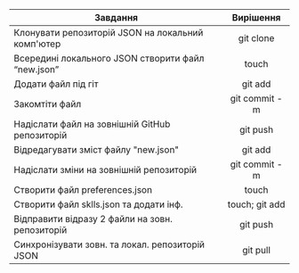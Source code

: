 

| Завдання                                          | Вирішення     |
| -------------                                     |:-------------:|
| Клонувати репозиторій JSON на локальний комп'ютер | git clone     |
| Всередині локального JSON створити файл “new.json”| touch         |
| Додати файл під гіт                               | git add       |
| Закомтіти файл                                    | git commit -m |
| Надіслати файл на зовнішній GitHub репозиторій    | git push      |
| Відредагувати зміст файлу "new.json"              | git add       |
| Надіслати зміни на зовнішній репозиторій          | git commit -m |
| Створити файл preferences.json                    | touch         |
| Створити файл sklls.json та додати інф.           | touch; git add|
| Відправити відразу 2 файли на зовн. репозиторій   | git push      |
| Синхронізувати зовн. та локал. репозиторій JSON   | git pull      |

